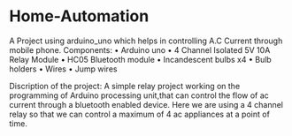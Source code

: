 # Home-Automation
A Project using arduino_uno which helps in controlling A.C Current through mobile phone.
Components:
• Arduino uno
• 4 Channel Isolated 5V 10A Relay Module
• HC05 Bluetooth module
• Incandescent bulbs x4
• Bulb holders
• Wires
• Jump wires

Discription of the project:
A simple relay project working on the programming of Arduino
processing unit,that can control the flow of ac current through a 
bluetooth enabled device.
Here we are using a 4 channel relay so that we can control a 
maximum of 4 ac appliances at a point of time.
